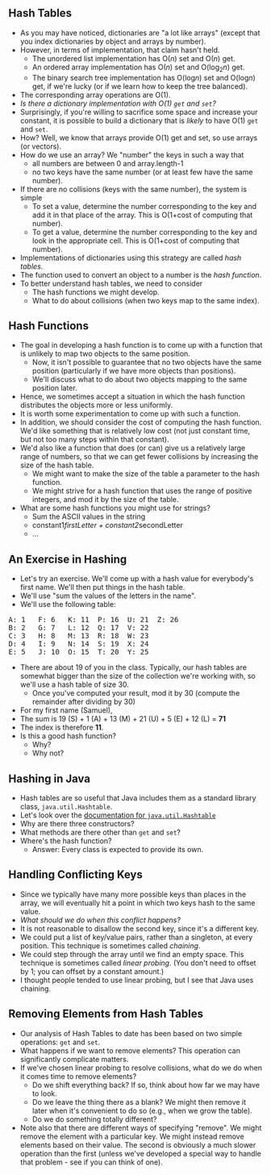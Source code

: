 Hash Tables
-----------

* As you may have noticed, dictionaries are "a lot like arrays"
  (except that you index dictionaries by object and arrays by number).
* However, in terms of implementation, that claim hasn't held.
    * The unordered list implementation has O(*n*) set and
      O(*n*) get.
    * An ordered array implementation has O(*n*) set and
      O(log<sub>2</sub>*n*) get.
    * The binary search tree implementation has O(log*n*) set and
      O(log*n*) get, if we're lucky (or if we learn how to keep the
      tree balanced).
* The corresponding array operations are O(1).
* *Is there a dictionary implementation with O(1) 
  `get` and `set`?*
* Surprisingly, if you're willing to sacrifice some space and increase
  your constant, it is possible to build a dictionary that is *likely*
  to have O(1) `get` and `set`.
* How?  Well, we know that arrays provide O(1) get and set, so use arrays 
  (or vectors).
* How do we use an array?  We "number" the keys in such a way that
    * all numbers are between 0 and array.length-1
    * no two keys have the same number (or at least few have the same
      number).
* If there are no collisions (keys with the same number), the system is simple
    * To set a value, determine the number corresponding to the key
      and add it in that place of the array.  This is O(1+cost of 
      computing that number).
    * To get a value, determine the number corresponding to the key
      and look in the appropriate cell.  This is O(1+cost of computing that
      number).
* Implementations of dictionaries using this strategy are called
  *hash tables*.
* The function used to convert an object to a number is the
  *hash function*.  
* To better understand hash tables, we need to consider
    * The hash functions we might develop.
    * What to do about collisions (when two keys map to the same index).

Hash Functions
--------------

* The goal in developing a hash function is to come up with a function
  that is unlikely to map two objects to the same position.  
    * Now, it isn't possible to guarantee that no two objects have the
      same position (particularly if we have more objects than
      positions).  
    * We'll discuss what to do about two objects mapping to
      the same position later.
* Hence, we sometimes accept a situation in which the hash function
  distributes the objects more or less uniformly.
* It is worth some experimentation to come up with such a function.
* In addition, we should consider the cost of computing the hash function.
  We'd like something that is relatively low cost (not just constant time,
  but not too many steps within that constant).
* We'd also like a function that does (or can) give us a relatively
  large range of numbers, so that we can get fewer collisions by increasing
  the size of the hash table.
    * We might want to make the size of the table a parameter to the
      hash function.
    * We might strive for a hash function that uses the range of positive
      integers, and mod it by the size of the table.
* What are some hash functions you might use for strings?
    * Sum the ASCII values in the string 
    * constant1*firstLetter + constant2*secondLetter
    * ...

An Exercise in Hashing
----------------------

* Let's try an exercise.  We'll come up with a hash value for
  everybody's first name.  We'll then put things in the hash table.
* We'll use "sum the values of the letters in the name". 
* We'll use the following table:
<pre>
A: 1   F: 6   K: 11  P: 16  U: 21  Z: 26
B: 2   G: 7   L: 12  Q: 17  V: 22
C: 3   H: 8   M: 13  R: 18  W: 23
D: 4   I: 9   N: 14  S: 19  X: 24
E: 5   J: 10  O: 15  T: 20  Y: 25
</pre>
* There are about 19 of you in the class.  Typically, our hash tables are somewhat
  bigger than the size of the collection we're working with, so we'll use a 
  hash table of size 30.  
    * Once you've computed your result, mod it by 30 (compute the remainder 
      after dividing by 30)
* For my first name (Samuel), 
* The sum is 19 (S) + 1 (A) + 13 (M) + 21 (U) + 5 (E) + 12 (L) = **71**
* The index is therefore **11**.
* Is this a good hash function?  
    * Why?
    * Why not?

Hashing in Java
---------------

* Hash tables are so useful that Java includes them as a standard
  library class, `java.util.Hashtable`.
* Let's look over the [documentation for `java.util.Hashtable`](http://docs.oracle.com/javase/7/docs/api/java/util/Hashtable.html)
* Why are there three constructors?
* What methods are there other than `get` and `set`?
* Where's the hash function?
    * Answer: Every class is expected to provide its own.

Handling Conflicting Keys
-------------------------

* Since we typically have many more possible keys than places in the
  array, we will eventually hit a point in which two keys hash to the
  same value.
* *What should we do when this conflict happens?*
* It is not reasonable to disallow the second key, since it's a
  different key.
* We could put a list of key/value pairs, rather than a singleton, at
  every position.  This technique is sometimes called *chaining*.
* We could step through the array until we find an empty space.  This
  technique is sometimes called *linear probing*.  (You don't need to
  offset by 1; you can offset by a constant amount.)
* I thought people tended to use linear probing, but I see that Java uses
  chaining.

Removing Elements from Hash Tables
----------------------------------

* Our analysis of Hash Tables to date has been based on two simple
  operations: `get` and `set`.
* What happens if we want to remove elements?  This operation
  can significantly complicate matters.
* If we've chosen linear probing to resolve collisions, what do we do when 
  it comes time to remove elements?
    * Do we shift everything back?  If so, think about how far we may
      have to look.  
    * Do we leave the thing there as a blank?  We might then remove it 
      later when it's convenient to do so (e.g., when we grow the table).  
    * Do we do something totally different?
* Note also that there are different ways of specifying "remove".  We
  might remove the element with a particular key.  We might instead
  remove elements based on their value.  The second is obviously a much
  slower operation than the first (unless we've developed a special way
  to handle that problem - see if you can think of one).

